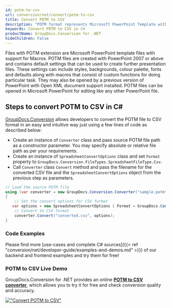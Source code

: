 ```yaml
---
id: potm-to-csv
url: conversion/net/convert/potm-to-csv
title: Convert POTM to CSV
description: "POTM format represents Microsoft PowerPoint Template with .potm extension. Learn how to convert POTM to CSV file programmatically in C# language using GroupDocs.Conversion for .NET library."
keywords: Convert POTM to CSV in C#
productName: GroupDocs.Conversion for .NET
hideChildren: False
---
```


Files with POTM extension are Microsoft PowerPoint template files with support for Macros. POTM files are created with PowerPoint 2007 or above and contains default settings that can be used to create further presentation files. These settings can include styles, backgrounds, colour palette, fonts and defaults along with macros that consist of custom functions for doing particular task. They may also be opened by a previous version of PowerPoint with Open XML document support installed. POTM files can be opened in Microsoft PowerPoint for editing like any other PowerPoint file.

## Steps to convert POTM to CSV in C#

[GroupDocs.Conversion](https://products.groupdocs.com/conversion/net) allows developers to convert the POTM file to CSV format in an easy and intuitive way just using a few lines of code as described below:

* Create an instance of `Converter` class and pass source POTM file path as a constructor parameter. You may specify absolute or relative file path as per your requirements. 
* Create an instance of `SpreadsheetConvertOptions` class and set `Format` property to `GroupDocs.Conversion.FileTypes.SpreadsheetFileType.Csv`.
* Call `Converter` class `Convert` method and pass the filename for the converted CSV file and the `SpreadsheetConvertOptions` object from the previous step as parameters.

```csharp
// Load the source POTM file
using (var converter = new GroupDocs.Conversion.Converter("sample.potm"))
{
    // Set the convert options for CSV format
   var options = new SpreadsheetConvertOptions { Format = GroupDocs.Conversion.FileTypes.SpreadsheetFileType.Csv };
    // Convert to CSV format
    converter.Convert("converted.csv", options);
}
```

### Code Examples

Please find more [use-cases and complete C# sources]({{< ref "conversion/net/developer-guide/examples-and-demos.md" >}}) of our backend and frontend examples and try them for free!

### POTM to CSV Live Demo

GroupDocs.Conversion for .NET provides an online [**POTM to CSV converter**](https://products.groupdocs.app/conversion/potm-to-csv), which allows you to try it for free and check conversion quality and accuracy.

[!["Convert POTM to CSV"](conversion/net/images/convert-to-csv/convert-potm-to-csv.png)](https://products.groupdocs.app/conversion/potm-to-csv)